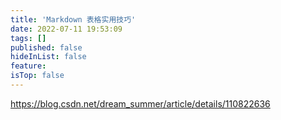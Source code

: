 ```yaml
---
title: 'Markdown 表格实用技巧'
date: 2022-07-11 19:53:09
tags: []
published: false
hideInList: false
feature: 
isTop: false
---
```

https://blog.csdn.net/dream_summer/article/details/110822636